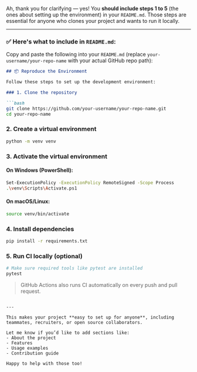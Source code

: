 Ah, thank you for clarifying — yes! You **should include steps 1 to 5** (the ones about setting up the environment) in your `README.md`. Those steps are essential for anyone who clones your project and wants to run it locally.

---

### ✅ Here's what to include in `README.md`:

Copy and paste the following into your `README.md` (replace `your-username/your-repo-name` with your actual GitHub repo path):

````markdown
## 📦 Reproduce the Environment

Follow these steps to set up the development environment:

### 1. Clone the repository

```bash
git clone https://github.com/your-username/your-repo-name.git
cd your-repo-name
````

### 2. Create a virtual environment

```bash
python -m venv venv
```

### 3. Activate the virtual environment

#### On Windows (PowerShell):

```bash
Set-ExecutionPolicy -ExecutionPolicy RemoteSigned -Scope Process
.\venv\Scripts\Activate.ps1
```

#### On macOS/Linux:

```bash
source venv/bin/activate
```

### 4. Install dependencies

```bash
pip install -r requirements.txt
```

### 5. Run CI locally (optional)

```bash
# Make sure required tools like pytest are installed
pytest
```

> GitHub Actions also runs CI automatically on every push and pull request.

```

---

This makes your project **easy to set up for anyone**, including teammates, recruiters, or open source collaborators.

Let me know if you’d like to add sections like:
- About the project
- Features
- Usage examples
- Contribution guide

Happy to help with those too!
```
